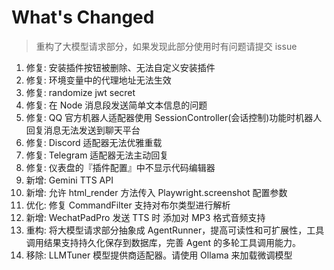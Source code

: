 # What's Changed

> 重构了大模型请求部分，如果发现此部分使用时有问题请提交 issue

1. 修复: 安装插件按钮被删除、无法自定义安装插件
2. 修复: 环境变量中的代理地址无法生效
1. 修复: randomize jwt secret
2. 修复: 在 Node 消息段发送简单文本信息的问题
1. 修复: QQ 官方机器人适配器使用 SessionController(会话控制)功能时机器人回复消息无法发送到聊天平台
4. 修复: Discord 适配器无法优雅重载
1. 修复: Telegram 适配器无法主动回复
1. 修复: 仪表盘的『插件配置』中不显示代码编辑器
3. 新增: Gemini TTS API
1. 新增: 允许 html_render 方法传入 Playwright.screenshot 配置参数
1. 优化: 修复 CommandFilter 支持对布尔类型进行解析
4. 新增: WechatPadPro 发送 TTS 时 添加对 MP3 格式音频支持
1. 重构: 将大模型请求部分抽象成 AgentRunner，提高可读性和可扩展性，工具调用结果支持持久化保存到数据库，完善 Agent 的多轮工具调用能力。
1. 移除: LLMTuner 模型提供商适配器。请使用 Ollama 来加载微调模型